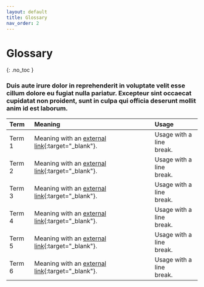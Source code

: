 ```yaml
---
layout: default
title: Glossary
nav_order: 2
---
```


# Glossary
{: .no_toc }

### Duis aute irure dolor in reprehenderit in voluptate velit esse cillum dolore eu fugiat nulla pariatur. Excepteur sint occaecat cupidatat non proident, sunt in culpa qui officia deserunt mollit anim id est laborum.


| Term             | Meaning           | Usage     |
|:-----------------|:------------------|:----------|
| Term 1           | Meaning with an [external link](https://bitcoin.org){:target="_blank"}. | Usage with a line <br> break.      |
| Term 2           | Meaning with an [external link](https://bitcoin.org){:target="_blank"}. | Usage with a line <br> break.      |
| Term 3           | Meaning with an [external link](https://bitcoin.org){:target="_blank"}. | Usage with a line <br> break.      |
| Term 4           | Meaning with an [external link](https://bitcoin.org){:target="_blank"}. | Usage with a line <br> break.      |
| Term 5           | Meaning with an [external link](https://bitcoin.org){:target="_blank"}. | Usage with a line <br> break.      |
| Term 6           | Meaning with an [external link](https://bitcoin.org){:target="_blank"}. | Usage with a line <br> break.      |
